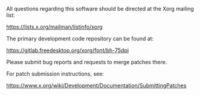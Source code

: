 
All questions regarding this software should be directed at the
Xorg mailing list:

  https://lists.x.org/mailman/listinfo/xorg

The primary development code repository can be found at:

  https://gitlab.freedesktop.org/xorg/font/bh-75dpi

Please submit bug reports and requests to merge patches there.

For patch submission instructions, see:

  https://www.x.org/wiki/Development/Documentation/SubmittingPatches

